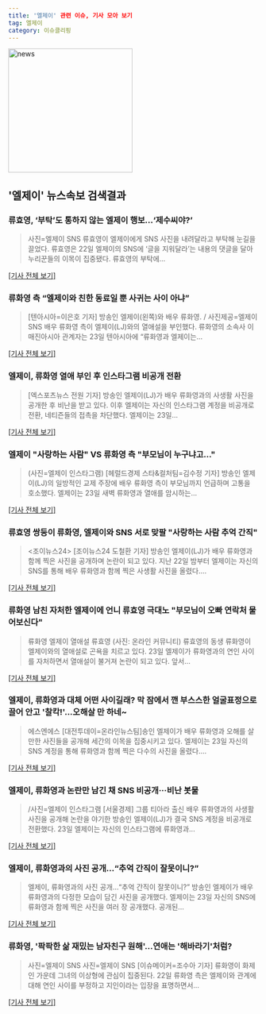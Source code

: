 ```yaml
---
title: '엘제이' 관련 이슈, 기사 모아 보기
tag: 엘제이
category: 이슈클리핑
---
```

<img width="250" alt="news" src="https://user-images.githubusercontent.com/42597476/44503468-74a2c480-a6d1-11e8-96ce-d3a2ce3119a1.png">

## **'엘제이'** 뉴스속보 검색결과
### 류효영, ‘부탁’도 통하지 않는 엘제이 행보...‘제수씨야?’

>사진=엘제이 SNS 류효영이 엘제이에게 SNS 사진을 내려달라고 부탁해 눈길을 끌었다. 류효영은 22일 엘제이의 SNS에 ‘글을 지워달라’는 내용의 댓글을 달아 누리꾼들의 이목이 집중됐다.   류효영의 부탁에...

[[기사 전체 보기]](http://www.rpm9.com/news/article.html?id=20180823090039)

### 류화영 측 “엘제이와 친한 동료일 뿐 사귀는 사이 아냐”

>[텐아시아=이은호 기자] 방송인 엘제이(왼쪽)와 배우 류화영. / 사진제공=엘제이 SNS 배우 류화영 측이 엘제이(LJ)와의 열애설을 부인했다. 류화영의 소속사 이매진아시아 관계자는 23일 텐아시아에 “류화영과 엘제이는...

[[기사 전체 보기]](http://www.tenasia.co.kr/archives/1553220)

### 엘제이, 류화영 열애 부인 후 인스타그램 비공개 전환

>[엑스포츠뉴스 전원 기자] 방송인 엘제이(LJ)가 배우 류화영과의 사생활 사진을 공개한 후 비난을 받고 있다. 이후 엘제이는 자신의 인스타그램 계정을 비공개로 전환, 네티즌들의 접촉을 차단했다.   엘제이는 23일...

[[기사 전체 보기]](http://www.xportsnews.com/?ac=article_view&entry_id=1011232)

### 엘제이 "사랑하는 사람" VS 류화영 측 "부모님이 누구냐고…"

>(사진=엘제이 인스타그램) [헤럴드경제 스타&컬처팀=김수정 기자] 방송인 엘제이(LJ)의 일방적인 교제 주장에 배우 류화영 측이 부모님까지 언급하며 고통을 호소했다. 엘제이는 23일 새벽 류화영과 열애를 암시하는...

[[기사 전체 보기]](http://biz.heraldcorp.com/culture/view.php?ud=201808230840117586339_1)

### 류효영 쌍둥이 류화영, 엘제이와 SNS 서로 맞팔 "사랑하는 사람 추억 간직"

><조이뉴스24> [조이뉴스24 도철환 기자] 방송인 엘제이(LJ)가 배우 류화영과 함께 찍은 사진을 공개하며 논란이 되고 있다. 지난 22일 밤부터 엘제이는 자신의 SNS를 통해 배우 류화영과 함께 찍은 사생활 사진을 올렸다....

[[기사 전체 보기]](http://joynews.inews24.com/php/news_view.php?g_menu=700100&g_serial=1119651&rrf=nv)

### 류화영 남친 자처한 엘제이에 언니 류효영 극대노 "부모님이 오빠 연락처 물어보신다"

>류화영 엘제이 열애설 류효영 (사진: 온라인 커뮤니티) 류효영의 동생 류화영이 엘제이와의 열애설로 곤욕을 치르고 있다. 23일 엘제이가 류화영과의 연인 사이를 자처하면서 열애설이 불거져 논란이 되고 있다. 앞서...

[[기사 전체 보기]](http://www.jemin.com/news/articleView.html?idxno=535006)

### 엘제이, 류화영과 대체 어떤 사이길래? 막 잠에서 깬 부스스한 얼굴표정으로 끌어 안고 '찰칵!'...오해살 만 하네~

>에스엔에스 [대전투데이=온라인뉴스팀]송인 엘제이가 배우 류화영과 오해를 살 만한 사진들을 공개해 세간의 이목을 집중시키고 있다. 엘제이는 23일 자신의 SNS 계정을 통해 류화영과 함께 찍은 다수의 사진을 올렸다....

[[기사 전체 보기]](http://www.daejeontoday.com/news/articleView.html?idxno=509816)

### 엘제이, 류화영과 논란만 남긴 채 SNS 비공개···비난 봇물

>/사진=엘제이 인스타그램 [서울경제] 그룹 티아라 출신 배우 류화영과의 사생활 사진을 공개해 논란을 야기한 방송인 엘제이(LJ)가 결국 SNS 계정을 비공개로 전환했다. 23일 엘제이는 자신의 인스타그램에 류화영과...

[[기사 전체 보기]](http://www.sedaily.com/NewsView/1S3H0S1V2P)

### 엘제이, 류화영과의 사진 공개…“추억 간직이 잘못이니?”

>엘제이, 류화영과의 사진 공개…“추억 간직이 잘못이니?” 방송인 엘제이가 배우 류화영과의 다정한 모습이 담긴 사진을 공개했다. 엘제이는 23일 자신의 SNS에 류화영과 함께 찍은 사진을 여러 장 공개했다. 공개된...

[[기사 전체 보기]](http://sports.donga.com/3/all/20180823/91636636/1)

### 류화영, '팍팍한 삶 재밌는 남자친구 원해'...연애는 '해바라기'처럼?

>사진=엘제이 SNS 사진=엘제이 SNS [이슈메이커=조수아 기자] 류화영이 화제인 가운데 그녀의 이상형에 관심이 집중된다. 22일 류화영 측은 엘제이와 관계에 대해 연인 사이를 부정하고 지인이라는 입장을 표명하면서...

[[기사 전체 보기]](http://www.issuemaker.kr/news/articleView.html?idxno=19745)


